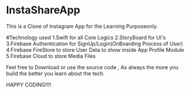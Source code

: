 # InstaShareApp
This is a Clone of Instagram App for the Learning Purposeonly.

#Technology used
1.Swift for all Core Logics
2.StoryBoard for UI's
3.Firebase Authentication for SignUp/Login(OnBoarding Process of User)
4.Firebase FireStore to store User Data to show inside App Profile Module
5.Firebase Cloud to store Media Files

Feel free to Download or use the source code , As always the more you build the better you learn about the tech.

HAPPY CODING!!!!
